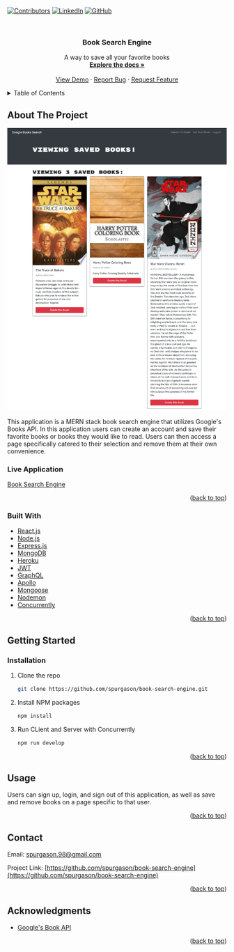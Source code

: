 <div id="top"></div>

[![Contributors][contributors-shield]][contributors-url]
[![LinkedIn][linkedin-shield]][linkedin-url]
[![GitHub][github-shield]][github-url]



<!-- PROJECT LOGO -->
<br />
<div align="center">

<h3 align="center">Book Search Engine</h3>

  <p align="center">
    A way to save all your favorite books
    <br />
    <a href="https://github.com/spurgason/book-search-engine"><strong>Explore the docs »</strong></a>
    <br />
    <br />
    <a href="https://github.com/spurgason/book-search-engine">View Demo</a>
    ·
    <a href="https://github.com/spurgason/book-search-engine/issues">Report Bug</a>
    ·
    <a href="https://github.com/spurgason/book-search-engine/issues">Request Feature</a>
  </p>
</div>



<!-- TABLE OF CONTENTS -->
<details>
  <summary>Table of Contents</summary>
  <ol>
    <li>
      <a href="#about-the-project">About The Project</a>
      <ul>
        <li><a href="#built-with">Built With</a></li>
      </ul>
    </li>
    <li>
      <a href="#getting-started">Getting Started</a>
      <ul>
        <li><a href="#installation">Installation</a></li>
      </ul>
    </li>
    <li><a href="#usage">Usage</a></li>
    <li><a href="#contact">Contact</a></li>
    <li><a href="#acknowledgments">Acknowledgments</a></li>
  </ol>
</details>



<!-- ABOUT THE PROJECT -->
## About The Project

[![Book Search Engine][product-screenshot]](https://afternoon-crag-71195.herokuapp.com/)

This application is a MERN stack book search engine that utilizes Google's Books API. In this application users can create an account and save their favorite books or books they would like to read. Users can then access a page specifically catered to their selection and remove them at their own convenience.

### Live Application
[Book Search Engine](https://afternoon-crag-71195.herokuapp.com/)
<p align="right">(<a href="#top">back to top</a>)</p>



### Built With

* [React.js](https://reactjs.org/)
* [Node.js](https://nodejs.org/)
* [Express.js](https://expressjs.com/)
* [MongoDB](https://www.mongodb.com/)
* [Heroku](https://www.heroku.com/)
* [JWT](https://jwt.io/)
* [GraphQL](https://graphql.org/)
* [Apollo](https://apollographql.com/)
* [Mongoose](https://mongoosejs.com/)
* [Nodemon](https://nodemon.io/)
* [Concurrently](https://github.com/open-cli-tools/concurrently#readme)


<p align="right">(<a href="#top">back to top</a>)</p>



<!-- GETTING STARTED -->
## Getting Started

### Installation


1. Clone the repo
   ```sh
   git clone https://github.com/spurgason/book-search-engine.git
   ```
2. Install NPM packages
   ```sh
   npm install
   ```
3. Run CLient and Server with Concurrently
   ```sh
   npm run develop
   ```

<p align="right">(<a href="#top">back to top</a>)</p>



<!-- USAGE EXAMPLES -->
## Usage

Users can sign up, login, and sign out of this application, as well as save and remove books on a page specific to that user.

<p align="right">(<a href="#top">back to top</a>)</p>


<!-- CONTACT -->
## Contact

Email: [spurgason.98@gmail.com](spurgason.98@gmail.com)

Project Link: [https://github.com/spurgason/book-search-engine](https://github.com/spurgason/book-search-engine)

<p align="right">(<a href="#top">back to top</a>)</p>



<!-- ACKNOWLEDGMENTS -->
## Acknowledgments

* [Google's Book API](https://developers.google.com/books)


<p align="right">(<a href="#top">back to top</a>)</p>



<!-- MARKDOWN LINKS & IMAGES -->
<!-- https://www.markdownguide.org/basic-syntax/#reference-style-links -->
[contributors-shield]: https://img.shields.io/github/contributors/spurgason/book-search-engine.svg?style=for-the-badge
[contributors-url]: https://github.com/spurgason/book-search-engine/graphs/contributors

[linkedin-shield]: https://img.shields.io/badge/-LinkedIn-black.svg?style=for-the-badge&logo=linkedin&colorB=555
[linkedin-url]: https://linkedin.com/in/shane-purgason-0b3a96199

[github-shield]: https://img.shields.io/badge/-GitHub-black.svg?style=for-the-badge&logo=github&colorB=555
[github-url]: https://github.com/spurgason

[product-screenshot]: client/src/assets/book-search-engine-example.png
